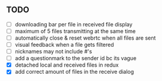 ## TODO

- [ ] downloading bar per file in received file display
- [ ] maximum of 5 files transmitting at the same time
- [ ] automatically close & reset webrtc when all files are sent
- [ ] visual feedback when a file gets filtered
- [ ] nicknames may not include #'s
- [ ] add a questionmark to the sender id bc its vague
- [x] detached local and received files in redux
- [x] add correct amount of files in the receive dialog
